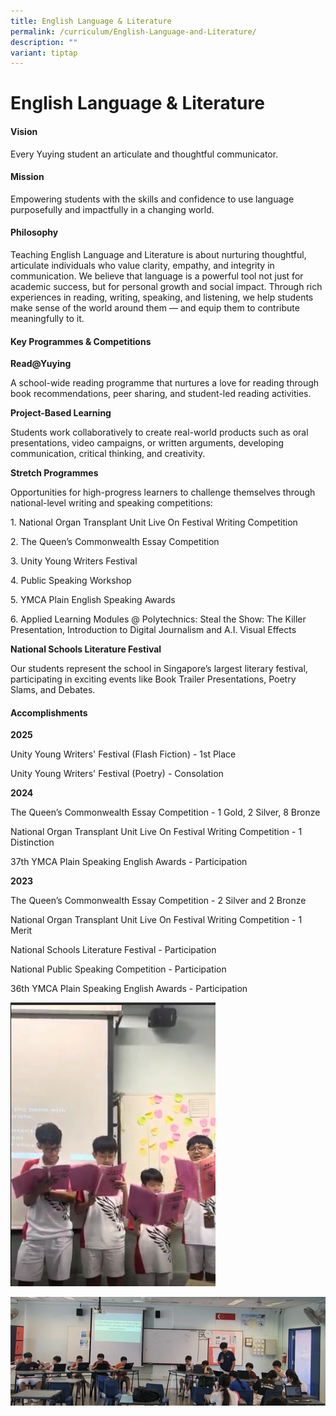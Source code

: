 ```yaml
---
title: English Language & Literature
permalink: /curriculum/English-Language-and-Literature/
description: ""
variant: tiptap
---
```

<h1>English Language &amp; Literature</h1>
<h4>Vision</h4>
<p>Every Yuying student an articulate and thoughtful communicator.</p>
<h4>Mission</h4>
<p>Empowering students with the skills and confidence to use language purposefully
and impactfully in a changing world.</p>
<h4>Philosophy</h4>
<p>Teaching English Language and Literature is about nurturing thoughtful,
articulate individuals who value clarity, empathy, and integrity in communication.
We believe that language is a powerful tool not just for academic success,
but for personal growth and social impact. Through rich experiences in
reading, writing, speaking, and listening, we help students make sense
of the world around them — and equip them to contribute meaningfully to
it.</p>
<h4>Key Programmes &amp; Competitions</h4>
<p><strong>Read@Yuying</strong>
</p>
<p>A school-wide reading programme that nurtures a love for reading through
book recommendations, peer sharing, and student-led reading activities.</p>
<p><strong>Project-Based Learning</strong>
</p>
<p>Students work collaboratively to create real-world products such as oral
presentations, video campaigns, or written arguments, developing communication,
critical thinking, and creativity.</p>
<p><strong>Stretch Programmes</strong>
</p>
<p>Opportunities for high-progress learners to challenge themselves through
national-level writing and speaking competitions:</p>
<p>1. National Organ Transplant Unit Live On Festival Writing Competition</p>
<p>2. The Queen’s Commonwealth Essay Competition</p>
<p>3. Unity Young Writers Festival</p>
<p>4. Public Speaking Workshop</p>
<p>5. YMCA Plain English Speaking Awards</p>
<p>6. Applied Learning Modules @ Polytechnics: Steal the Show: The Killer
Presentation, Introduction to Digital Journalism and A.I. Visual Effects</p>
<p><strong>National Schools Literature Festival</strong>
</p>
<p>Our students represent the school in Singapore’s largest literary festival,
participating in exciting events like Book Trailer Presentations, Poetry
Slams, and Debates.</p>
<h4>Accomplishments</h4>
<p><strong>2025</strong>
</p>
<p>Unity Young Writers' Festival (Flash Fiction) - 1st Place</p>
<p>Unity Young Writers' Festival (Poetry) - Consolation</p>
<p><strong>2024</strong>
</p>
<p>The Queen’s Commonwealth Essay Competition - 1 Gold, 2 Silver, 8 Bronze</p>
<p>National Organ Transplant Unit Live On Festival Writing Competition -
1 Distinction</p>
<p>37th YMCA Plain Speaking English Awards - Participation</p>
<p><strong>2023</strong>
</p>
<p>The Queen’s Commonwealth Essay Competition - 2 Silver and 2 Bronze</p>
<p>National Organ Transplant Unit Live On Festival Writing Competition -
1 Merit</p>
<p>National Schools Literature Festival - Participation</p>
<p>National Public Speaking Competition - Participation</p>
<p>36th YMCA Plain Speaking English Awards - Participation</p>
<p></p>
<div class="isomer-image-wrapper">
<img style="width: 65%;" height="auto" width="100%" alt="Choral Reading" src="/images/Choral_Reading.png">
</div>
<p></p>
<div class="isomer-image-wrapper">
<img style="width: 100%" height="auto" width="100%" alt="Debate @ EL Lesson" src="/images/Debate___EL_Lesson.jpg">
</div>
<p></p>
<p></p>